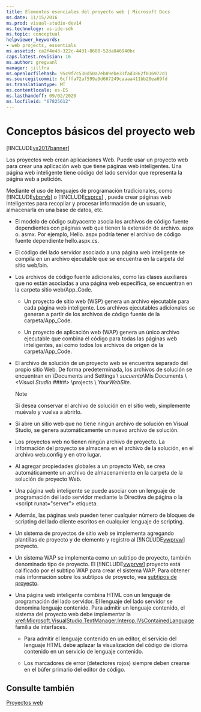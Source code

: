 ```yaml
---
title: Elementos esenciales del proyecto web | Microsoft Docs
ms.date: 11/15/2016
ms.prod: visual-studio-dev14
ms.technology: vs-ide-sdk
ms.topic: conceptual
helpviewer_keywords:
- web projects, essentials
ms.assetid: ca2f4e43-322c-4431-8680-52da846940bc
caps.latest.revision: 16
ms.author: gregvanl
manager: jillfra
ms.openlocfilehash: 95c9f7c530d50a7eb89ebe33fad3862f036972d1
ms.sourcegitcommit: 6cfffa72af599a9d667249caaaa411bb28ea69fd
ms.translationtype: MT
ms.contentlocale: es-ES
ms.lasthandoff: 09/02/2020
ms.locfileid: "67825612"
---
```

# <a name="web-project-essentials"></a>Conceptos básicos del proyecto web
[!INCLUDE[vs2017banner](../../includes/vs2017banner.md)]

Los proyectos web crean aplicaciones Web. Puede usar un proyecto web para crear una aplicación web que tiene páginas web inteligentes. Una página web inteligente tiene código del lado servidor que representa la página web a petición.  
  
 Mediante el uso de lenguajes de programación tradicionales, como [!INCLUDE[vbprvb](../../includes/vbprvb-md.md)] o [!INCLUDE[csprcs](../../includes/csprcs-md.md)] , puede crear páginas web inteligentes para recopilar y procesar información de un usuario, almacenarla en una base de datos, etc.  
  
- El modelo de código subyacente asocia los archivos de código fuente dependientes con páginas web que tienen la extensión de archivo. aspx o. asmx. Por ejemplo, Hello. aspx podría tener el archivo de código fuente dependiente hello.aspx.cs.  
  
- El código del lado servidor asociado a una página web inteligente se compila en un archivo ejecutable que se encuentra en la carpeta del sitio web/bin.  
  
- Los archivos de código fuente adicionales, como las clases auxiliares que no están asociadas a una página web específica, se encuentran en la carpeta sitio web/App_Code.  
  
  - Un proyecto de sitio web (WSP) genera un archivo ejecutable para cada página web inteligente. Los archivos ejecutables adicionales se generan a partir de los archivos de código fuente de la carpeta/App_Code.  

  - Un proyecto de aplicación web (WAP) genera un único archivo ejecutable que combina el código para todas las páginas web inteligentes, así como todos los archivos de origen de la carpeta/App_Code.  
  
- El archivo de solución de un proyecto web se encuentra separado del propio sitio Web. De forma predeterminada, los archivos de solución se encuentran en \Documents and Settings \\ *sucuenta*\Mis Documents \\ *\<Visual Studio ####>* \projects \\ *YourWebSite*.  
  
    > [!NOTE]
    > Si desea conservar el archivo de solución en el sitio web, simplemente muévalo y vuelva a abrirlo.  
  
- Si abre un sitio web que no tiene ningún archivo de solución en Visual Studio, se genera automáticamente un nuevo archivo de solución.  
  
- Los proyectos web no tienen ningún archivo de proyecto. La información del proyecto se almacena en el archivo de la solución, en el archivo web.config y en otro lugar.  
  
- Al agregar propiedades globales a un proyecto Web, se crea automáticamente un archivo de almacenamiento en la carpeta de la solución de proyecto Web.  
  
- Una página web inteligente se puede asociar con un lenguaje de programación del lado servidor mediante la Directiva de página o la \<script runat="server"> etiqueta.  
  
- Además, las páginas web pueden tener cualquier número de bloques de scripting del lado cliente escritos en cualquier lenguaje de scripting.  
  
- Un sistema de proyectos de sitio web se implementa agregando plantillas de proyecto y de elemento y registro al [!INCLUDE[vwprvw](../../includes/vwprvw-md.md)] proyecto.  
  
- Un sistema WAP se implementa como un subtipo de proyecto, también denominado tipo de proyecto. El [!INCLUDE[vwprvw](../../includes/vwprvw-md.md)] proyecto está calificado por el subtipo WAP para crear el sistema WAP. Para obtener más información sobre los subtipos de proyecto, vea [subtipos de proyecto](../../extensibility/internals/project-subtypes.md).  
  
- Una página web inteligente combina HTML con un lenguaje de programación del lado servidor. El lenguaje del lado servidor se denomina lenguaje contenido. Para admitir un lenguaje contenido, el sistema del proyecto web debe implementar la <xref:Microsoft.VisualStudio.TextManager.Interop.IVsContainedLanguage> familia de interfaces.  
  
  - Para admitir el lenguaje contenido en un editor, el servicio del lenguaje HTML debe aplazar la visualización del código de idioma contenido en un servicio de lenguaje contenido.  

  - Los marcadores de error (detectores rojos) siempre deben crearse en el búfer primario del editor de código.  
  
## <a name="see-also"></a>Consulte también  
 [Proyectos web](../../extensibility/internals/web-projects.md)
